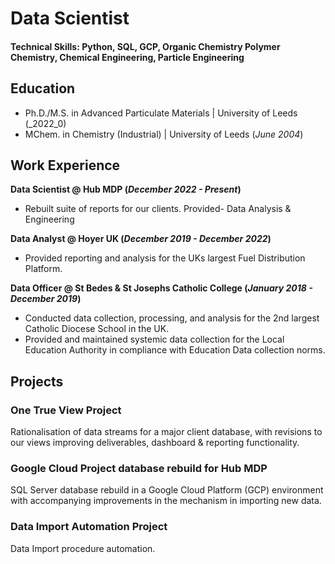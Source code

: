 # Data Scientist

#### Technical Skills: Python, SQL, GCP, Organic Chemistry Polymer Chemistry, Chemical Engineering, Particle Engineering

## Education
- Ph.D./M.S. in Advanced Particulate Materials | University of Leeds (_2022_0)							       		
- MChem. in Chemistry (Industrial)	| University of Leeds (_June 2004_)	 			        		

## Work Experience
**Data Scientist @ Hub MDP (_December 2022 - Present_)**
- Rebuilt suite of reports for our clients.
Provided- Data Analysis & Engineering
 
**Data Analyst @ Hoyer UK (_December 2019 - December 2022_)**
- Provided reporting and analysis for the UKs largest Fuel Distribution Platform.

**Data Officer @ St Bedes & St Josephs Catholic College (_January 2018 - December 2019_)**
- Conducted data collection, processing, and analysis for the 2nd largest Catholic Diocese School in the UK.
- Provided and maintained systemic data collection for the Local Education Authority in compliance with Education Data collection norms.

## Projects
### One True View Project
Rationalisation of data streams for a major client database, with revisions to our views improving deliverables, dashboard & reporting functionality.

### Google Cloud Project database rebuild for Hub MDP
SQL Server database rebuild in a Google Cloud Platform (GCP) environment with accompanying improvements in the mechanism in importing new data.

### Data Import Automation Project
Data Import procedure automation.
